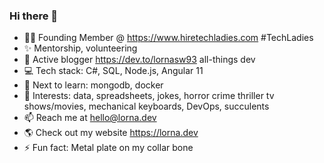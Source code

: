 ### Hi there 👋
 
* 👩🏻 Founding Member @ https://www.hiretechladies.com #TechLadies
* ✨ Mentorship, volunteering
* 🧾 Active blogger https://dev.to/lornasw93 all-things dev
* 💻 Tech stack: C#, SQL, Node.js, Angular 11
* 🎯 Next to learn: mongodb, docker
* 🎀 Interests: data, spreadsheets, jokes, horror crime thriller tv shows/movies, mechanical keyboards, DevOps, succulents 
* 📫 Reach me at hello@lorna.dev
* 🌎 Check out my website https://lorna.dev
* ⚡ Fun fact: Metal plate on my collar bone
